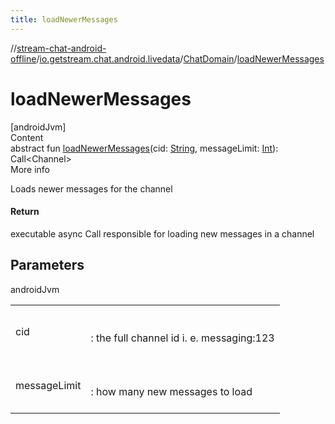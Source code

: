 ```yaml
---
title: loadNewerMessages
---
```

//[stream-chat-android-offline](../../../index.md)/[io.getstream.chat.android.livedata](../index.md)/[ChatDomain](index.md)/[loadNewerMessages](loadNewerMessages.md)



# loadNewerMessages  
[androidJvm]  
Content  
abstract fun [loadNewerMessages](loadNewerMessages.md)(cid: [String](https://kotlinlang.org/api/latest/jvm/stdlib/kotlin/-string/index.html), messageLimit: [Int](https://kotlinlang.org/api/latest/jvm/stdlib/kotlin/-int/index.html)): Call&lt;Channel&gt;  
More info  


Loads newer messages for the channel



#### Return  


executable async Call responsible for loading new messages in a channel



## Parameters  
  
androidJvm  
  
| | |
|---|---|
| <a name="io.getstream.chat.android.livedata/ChatDomain/loadNewerMessages/#kotlin.String#kotlin.Int/PointingToDeclaration/"></a>cid| <a name="io.getstream.chat.android.livedata/ChatDomain/loadNewerMessages/#kotlin.String#kotlin.Int/PointingToDeclaration/"></a><br/><br/>: the full channel id i. e. messaging:123<br/><br/>|
| <a name="io.getstream.chat.android.livedata/ChatDomain/loadNewerMessages/#kotlin.String#kotlin.Int/PointingToDeclaration/"></a>messageLimit| <a name="io.getstream.chat.android.livedata/ChatDomain/loadNewerMessages/#kotlin.String#kotlin.Int/PointingToDeclaration/"></a><br/><br/>: how many new messages to load<br/><br/>|
  
  



